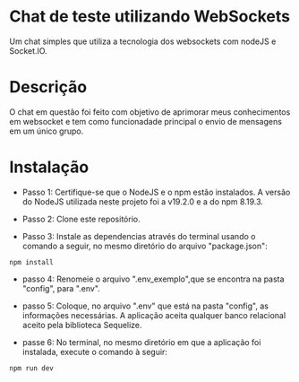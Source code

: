 # Chat de teste utilizando WebSockets
Um chat simples que utiliza a tecnologia dos websockets com nodeJS e Socket.IO.

# Descrição
O chat em questão foi feito com objetivo de aprimorar meus conhecimentos em websocket e tem como funcionadade principal o envio de mensagens em um único grupo.

# Instalação

- Passo 1: Certifique-se que o NodeJS e o npm estão instalados. A versão do NodeJS utilizada neste projeto foi a v19.2.0 e a do npm 8.19.3.

- Passo 2: Clone este repositório.

- Passo 3: Instale as dependencias através do terminal usando o comando a seguir, no mesmo diretório do arquivo "package.json":
```  
npm install
```  
- passo 4: Renomeie o arquivo ".env_exemplo",que se encontra na pasta "config", para ".env".

- passo 5: Coloque, no arquivo ".env" que está na pasta "config", as informações necessárias. A aplicação aceita qualquer banco relacional aceito pela biblioteca Sequelize.
- passe 6: No terminal, no mesmo diretório em que a aplicação foi instalada, execute o comando à seguir: 
```  
npm run dev
```  
